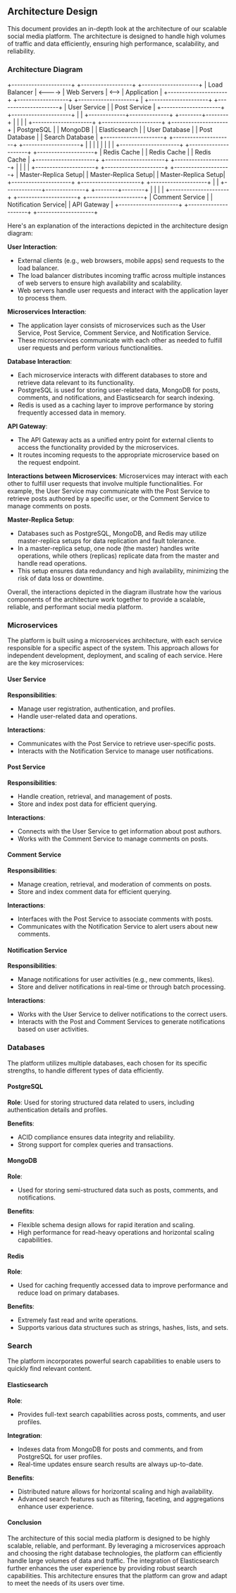 ## Architecture Design
This document provides an in-depth look at the architecture of our scalable social media platform. The architecture is designed to handle high volumes of traffic and data efficiently, ensuring high performance, scalability, and reliability.

### Architecture Diagram
+---------------------+        +------------------+       +--------------------+
|     Load Balancer   | <----> |   Web Servers    | <-->  |   Application      |
+---------------------+        +------------------+       +--------------------+
                                                              |
                   +---------------------+        +---------------------+
                   |     User Service    |        |     Post Service     |
                   +---------------------+        +---------------------+
                             |                           |
               +-------------+--------------+   +--------+--------+
               |                            |   |                |
+---------------------+           +---------------------+   +--------------------+
|    PostgreSQL       |           |      MongoDB        |   |    Elasticsearch   |
|    User Database    |           |    Post Database    |   |    Search Database |
+---------------------+           +---------------------+   +--------------------+
               |                            |   |                |
               |                            |   |                |
+---------------------+           +---------------------+   +--------------------+
|     Redis Cache     |           |     Redis Cache     |   |    Redis Cache     |
+---------------------+           +---------------------+   +--------------------+
               |                            |   |                |
+---------------------+           +---------------------+   +--------------------+
| Master-Replica Setup|          | Master-Replica Setup|  | Master-Replica Setup|
+---------------------+           +---------------------+   +--------------------+
                             |                           |
               +-------------+--------------+   +--------+--------+
               |                            |   |                |
+---------------------+           +---------------------+   +--------------------+
|  Comment Service    |           | Notification Service|  | API Gateway        |
+---------------------+           +---------------------+   +--------------------+

Here's an explanation of the interactions depicted in the architecture design diagram:

**User Interaction**:
- External clients (e.g., web browsers, mobile apps) send requests to the load balancer.
- The load balancer distributes incoming traffic across multiple instances of web servers to ensure high availability and scalability.
- Web servers handle user requests and interact with the application layer to process them.

**Microservices Interaction**:
- The application layer consists of microservices such as the User Service, Post Service, Comment Service, and Notification Service.
- These microservices communicate with each other as needed to fulfill user requests and perform various functionalities.

**Database Interaction**:
- Each microservice interacts with different databases to store and retrieve data relevant to its functionality.
- PostgreSQL is used for storing user-related data, MongoDB for posts, comments, and notifications, and Elasticsearch for search indexing.
- Redis is used as a caching layer to improve performance by storing frequently accessed data in memory.

**API Gateway**:
- The API Gateway acts as a unified entry point for external clients to access the functionality provided by the microservices.
- It routes incoming requests to the appropriate microservice based on the request endpoint.

**Interactions between Microservices**:
Microservices may interact with each other to fulfill user requests that involve multiple functionalities.
For example, the User Service may communicate with the Post Service to retrieve posts authored by a specific user, or the Comment Service to manage comments on posts.

**Master-Replica Setup**:
- Databases such as PostgreSQL, MongoDB, and Redis may utilize master-replica setups for data replication and fault tolerance.
- In a master-replica setup, one node (the master) handles write operations, while others (replicas) replicate data from the master and handle read operations.
- This setup ensures data redundancy and high availability, minimizing the risk of data loss or downtime.

Overall, the interactions depicted in the diagram illustrate how the various components of the architecture work together to provide a scalable, reliable, and performant social media platform.

### Microservices
The platform is built using a microservices architecture, with each service responsible for a specific aspect of the system. This approach allows for independent development, deployment, and scaling of each service. Here are the key microservices:

#### User Service
**Responsibilities**:
- Manage user registration, authentication, and profiles.
- Handle user-related data and operations.

**Interactions**:
- Communicates with the Post Service to retrieve user-specific posts.
- Interacts with the Notification Service to manage user notifications.

#### Post Service
**Responsibilities**:
- Handle creation, retrieval, and management of posts.
- Store and index post data for efficient querying.

**Interactions**:
- Connects with the User Service to get information about post authors.
- Works with the Comment Service to manage comments on posts.

#### Comment Service
**Responsibilities**:
- Manage creation, retrieval, and moderation of comments on posts.
- Store and index comment data for efficient querying.

**Interactions**:
- Interfaces with the Post Service to associate comments with posts.
- Communicates with the Notification Service to alert users about new comments.

#### Notification Service
**Responsibilities**:
- Manage notifications for user activities (e.g., new comments, likes).
- Store and deliver notifications in real-time or through batch processing.

**Interactions**:

- Works with the User Service to deliver notifications to the correct users.
- Interacts with the Post and Comment Services to generate notifications based on user activities.

### Databases
The platform utilizes multiple databases, each chosen for its specific strengths, to handle different types of data efficiently.

#### PostgreSQL
**Role**:
Used for storing structured data related to users, including authentication details and profiles.

**Benefits**:
- ACID compliance ensures data integrity and reliability.
- Strong support for complex queries and transactions.

#### MongoDB
**Role**:
- Used for storing semi-structured data such as posts, comments, and notifications.

**Benefits**:

- Flexible schema design allows for rapid iteration and scaling.
- High performance for read-heavy operations and horizontal scaling capabilities.

#### Redis
**Role**:
- Used for caching frequently accessed data to improve performance and reduce load on primary databases.

**Benefits**:
- Extremely fast read and write operations.
- Supports various data structures such as strings, hashes, lists, and sets.

### Search
The platform incorporates powerful search capabilities to enable users to quickly find relevant content.

#### Elasticsearch
**Role**:
- Provides full-text search capabilities across posts, comments, and user profiles.

**Integration**:
- Indexes data from MongoDB for posts and comments, and from PostgreSQL for user profiles.
- Real-time updates ensure search results are always up-to-date.

**Benefits**:
- Distributed nature allows for horizontal scaling and high availability.
- Advanced search features such as filtering, faceting, and aggregations enhance user experience.

#### Conclusion
The architecture of this social media platform is designed to be highly scalable, reliable, and performant. By leveraging a microservices approach and choosing the right database technologies, the platform can efficiently handle large volumes of data and traffic. The integration of Elasticsearch further enhances the user experience by providing robust search capabilities. This architecture ensures that the platform can grow and adapt to meet the needs of its users over time.